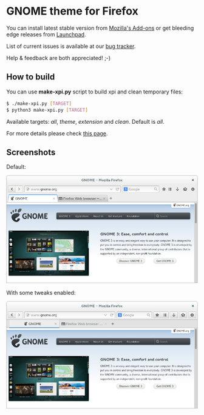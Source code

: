 # GNOME theme for Firefox

You can install latest stable version from [Mozilla's Add-ons](https://addons.mozilla.org/firefox/addon/adwaita/) or get bleeding edge releases from [Launchpad](https://launchpad.net/gnome-integration/firefox-gnome/firefox-gnome-releases).

List of current issues is available at our [bug tracker](https://github.com/gnome-integration-team/firefox-gnome/issues).

Help & feedback are both appreciated! ;-)

## How to build

You can use __make-xpi.py__ script to build xpi and clean temporary files:

```Bash
$ ./make-xpi.py [TARGET]
$ python3 make-xpi.py [TARGET]
```

Available targets: _all_, _theme_, _extension_ and _clean_. Default is _all_.

For more details please check
[this page](https://github.com/seleznev/firefox-complete-theme-build-system#firefox-complete-theme-build-system).

## Screenshots

Default:

![Screenshot](screenshots/screenshot-theme.png)

With some tweaks enabled:

![Screenshot](screenshots/screenshot-tweaks.png)
